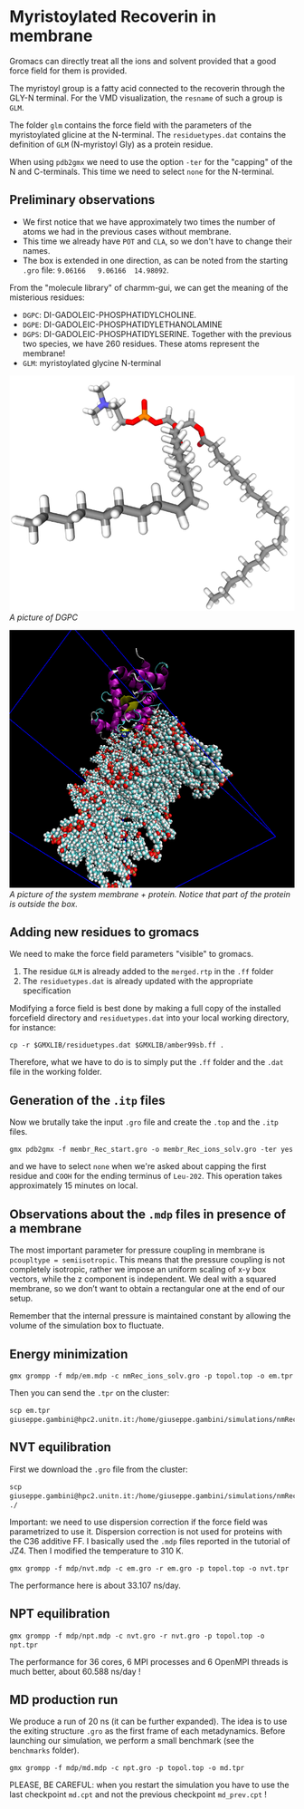 
# Myristoylated Recoverin in membrane 

Gromacs can directly treat all the ions and solvent provided that a good force field for them is provided. 

The myristoyl group is a fatty acid connected to the recoverin through the GLY-N terminal. For the VMD visualization, the `resname` of such a group is `GLM`. 

The folder `glm` contains the force field with the parameters of the myristoylated glicine at the N-terminal. The `residuetypes.dat` contains the definition of `GLM` (N-myristoyl Gly) as a protein residue. 

When using `pdb2gmx` we need to use the option `-ter` for the "capping" of the N and C-terminals. This time we need to select `none` for the N-terminal. 


## Preliminary observations
- We first notice that we have approximately two times the number of atoms we had in the previous cases without membrane.
- This time we already have `POT` and `CLA`, so we don't have to change their names.
- The box is extended in one direction, as can be noted from the starting `.gro` file: `9.06166   9.06166  14.98092`. 

From the "molecule library" of charmm-gui, we can get the meaning of the misterious residues:
- `DGPC`: DI-GADOLEIC-PHOSPHATIDYLCHOLINE. 
- `DGPE`: DI-GADOLEIC-PHOSPHATIDYLETHANOLAMINE
- `DGPS`: DI-GADOLEIC-PHOSPHATIDYLSERINE. Together with the previous two species, we have 260 residues. These atoms represent the membrane!
- `GLM`: myristoylated glycine N-terminal


![Alt text](DI-GADOLEIC-PHOSPHATIDYLCHOLINE.png)
*A picture of DGPC*

![Alt text](membr_Rec.png)
*A picture of the system membrane + protein. Notice that part of the protein is outside the box.*


## Adding new residues to gromacs
We need to make the force field parameters "visible" to gromacs. 

1. The residue `GLM` is already added to the `merged.rtp` in the `.ff` folder
2. The `residuetypes.dat` is already updated with the appropriate specification

Modifying a force field is best done by making a full copy of the installed forcefield directory and `residuetypes.dat` into your local working directory, for instance:
```
cp -r $GMXLIB/residuetypes.dat $GMXLIB/amber99sb.ff .
```
Therefore, what we have to do is to simply put the `.ff` folder and the `.dat` file in the working folder. 


## Generation of the `.itp` files 

Now we brutally take the input `.gro` file and create the `.top` and the `.itp` files. 
```
gmx pdb2gmx -f membr_Rec_start.gro -o membr_Rec_ions_solv.gro -ter yes
```
and we have to select `none` when we're asked about capping the first residue and `COOH` for the ending terminus of `Leu-202`. This operation takes approximately 15 minutes on local. 


## Observations about the `.mdp` files in presence of a membrane
The most important parameter for pressure coupling in membrane is `pcoupltype = semiisotropic`. This means that the pressure coupling is not completely isotropic, rather we impose an uniform scaling of x-y box vectors, while the z component is independent. We deal with a squared membrane, so we don’t want to obtain a rectangular one at the end of our setup.


Remember that the internal pressure is maintained constant by allowing the volume of the simulation box to fluctuate. 


## Energy minimization
```
gmx grompp -f mdp/em.mdp -c nmRec_ions_solv.gro -p topol.top -o em.tpr
```
Then you can send the `.tpr` on the cluster:
```
scp em.tpr giuseppe.gambini@hpc2.unitn.it:/home/giuseppe.gambini/simulations/nmRec_Ca
```

## NVT equilibration 
First we download the `.gro` file from the cluster:
```
scp giuseppe.gambini@hpc2.unitn.it:/home/giuseppe.gambini/simulations/nmRec_Ca/em.gro ./
```

Important: we need to use dispersion correction if the force field was parametrized to use it. Dispersion correction is not used for proteins with the C36 additive FF. I basically used the `.mdp` files reported in the tutorial of JZ4. Then I modified the temperature to 310 K.
```
gmx grompp -f mdp/nvt.mdp -c em.gro -r em.gro -p topol.top -o nvt.tpr
```
The performance here is about 33.107 ns/day.

## NPT equilibration
```
gmx grompp -f mdp/npt.mdp -c nvt.gro -r nvt.gro -p topol.top -o npt.tpr
```
The performance for 36 cores, 6 MPI processes and 6 OpenMPI threads is much better, about 60.588 ns/day !

## MD production run
We produce a run of 20 ns (it can be further expanded). The idea is to use the exiting structure `.gro` as the first frame of each metadynamics. Before launching our simulation, we perform a small benchmark (see the `benchmarks` folder).  
```
gmx grompp -f mdp/md.mdp -c npt.gro -p topol.top -o md.tpr
```
PLEASE, BE CAREFUL: when you restart the simulation you have to use the last checkpoint `md.cpt` and not the previous checkpoint `md_prev.cpt` !